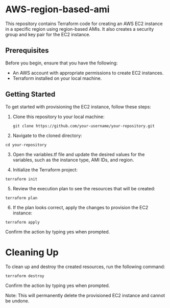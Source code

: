 # AWS-region-based-ami
This repository contains Terraform code for creating an AWS EC2 instance in a specific region using region-based AMIs. It also creates a security group and key pair for the EC2 instance.

## Prerequisites

Before you begin, ensure that you have the following:

- An AWS account with appropriate permissions to create EC2 instances.
- Terraform installed on your local machine.

## Getting Started

To get started with provisioning the EC2 instance, follow these steps:

1. Clone this repository to your local machine:

   ```
   git clone https://github.com/your-username/your-repository.git
   ```
2. Navigate to the cloned directory:

```
cd your-repository
```

3. Open the variables.tf file and update the desired values for the variables, such as the instance type, AMI IDs, and region.

4. Initialize the Terraform project:

```
terraform init
```

5. Review the execution plan to see the resources that will be created:

```
terraform plan
```

6. If the plan looks correct, apply the changes to provision the EC2 instance:

```
terraform apply
```

Confirm the action by typing yes when prompted.

# Cleaning Up

To clean up and destroy the created resources, run the following command:

```
terraform destroy
```

Confirm the action by typing yes when prompted.

Note: This will permanently delete the provisioned EC2 instance and cannot be undone.
